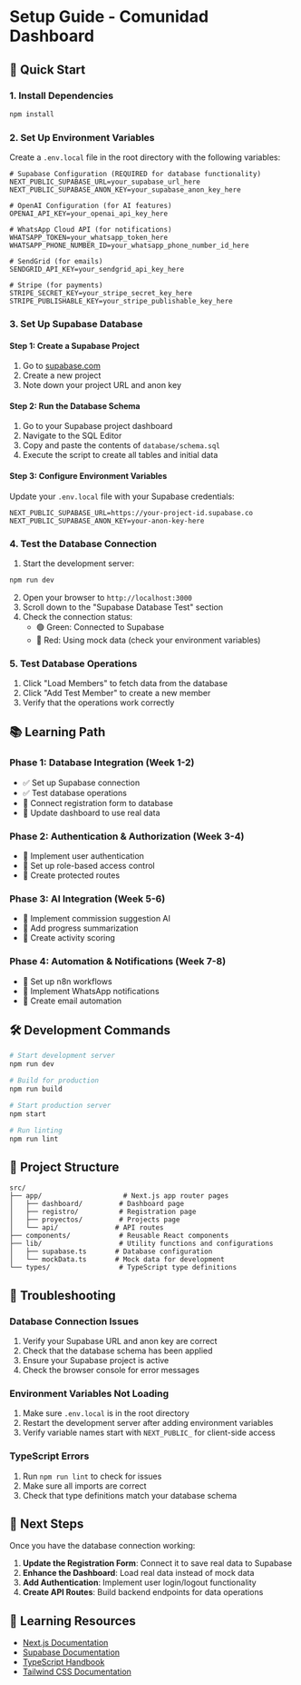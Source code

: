 # Setup Guide - Comunidad Dashboard

## 🚀 Quick Start

### 1. Install Dependencies
```bash
npm install
```

### 2. Set Up Environment Variables
Create a `.env.local` file in the root directory with the following variables:

```env
# Supabase Configuration (REQUIRED for database functionality)
NEXT_PUBLIC_SUPABASE_URL=your_supabase_url_here
NEXT_PUBLIC_SUPABASE_ANON_KEY=your_supabase_anon_key_here

# OpenAI Configuration (for AI features)
OPENAI_API_KEY=your_openai_api_key_here

# WhatsApp Cloud API (for notifications)
WHATSAPP_TOKEN=your_whatsapp_token_here
WHATSAPP_PHONE_NUMBER_ID=your_whatsapp_phone_number_id_here

# SendGrid (for emails)
SENDGRID_API_KEY=your_sendgrid_api_key_here

# Stripe (for payments)
STRIPE_SECRET_KEY=your_stripe_secret_key_here
STRIPE_PUBLISHABLE_KEY=your_stripe_publishable_key_here
```

### 3. Set Up Supabase Database

#### Step 1: Create a Supabase Project
1. Go to [supabase.com](https://supabase.com)
2. Create a new project
3. Note down your project URL and anon key

#### Step 2: Run the Database Schema
1. Go to your Supabase project dashboard
2. Navigate to the SQL Editor
3. Copy and paste the contents of `database/schema.sql`
4. Execute the script to create all tables and initial data

#### Step 3: Configure Environment Variables
Update your `.env.local` file with your Supabase credentials:
```env
NEXT_PUBLIC_SUPABASE_URL=https://your-project-id.supabase.co
NEXT_PUBLIC_SUPABASE_ANON_KEY=your-anon-key-here
```

### 4. Test the Database Connection
1. Start the development server:
```bash
npm run dev
```

2. Open your browser to `http://localhost:3000`
3. Scroll down to the "Supabase Database Test" section
4. Check the connection status:
   - 🟢 Green: Connected to Supabase
   - 🔴 Red: Using mock data (check your environment variables)

### 5. Test Database Operations
1. Click "Load Members" to fetch data from the database
2. Click "Add Test Member" to create a new member
3. Verify that the operations work correctly

## 📚 Learning Path

### Phase 1: Database Integration (Week 1-2)
- ✅ Set up Supabase connection
- ✅ Test database operations
- 🔄 Connect registration form to database
- 🔄 Update dashboard to use real data

### Phase 2: Authentication & Authorization (Week 3-4)
- 🔄 Implement user authentication
- 🔄 Set up role-based access control
- 🔄 Create protected routes

### Phase 3: AI Integration (Week 5-6)
- 🔄 Implement commission suggestion AI
- 🔄 Add progress summarization
- 🔄 Create activity scoring

### Phase 4: Automation & Notifications (Week 7-8)
- 🔄 Set up n8n workflows
- 🔄 Implement WhatsApp notifications
- 🔄 Create email automation

## 🛠️ Development Commands

```bash
# Start development server
npm run dev

# Build for production
npm run build

# Start production server
npm start

# Run linting
npm run lint
```

## 📁 Project Structure

```
src/
├── app/                    # Next.js app router pages
│   ├── dashboard/         # Dashboard page
│   ├── registro/          # Registration page
│   ├── proyectos/         # Projects page
│   └── api/              # API routes
├── components/            # Reusable React components
├── lib/                   # Utility functions and configurations
│   ├── supabase.ts       # Database configuration
│   └── mockData.ts       # Mock data for development
└── types/                 # TypeScript type definitions
```

## 🔧 Troubleshooting

### Database Connection Issues
1. Verify your Supabase URL and anon key are correct
2. Check that the database schema has been applied
3. Ensure your Supabase project is active
4. Check the browser console for error messages

### Environment Variables Not Loading
1. Make sure `.env.local` is in the root directory
2. Restart the development server after adding environment variables
3. Verify variable names start with `NEXT_PUBLIC_` for client-side access

### TypeScript Errors
1. Run `npm run lint` to check for issues
2. Make sure all imports are correct
3. Check that type definitions match your database schema

## 🎯 Next Steps

Once you have the database connection working:

1. **Update the Registration Form**: Connect it to save real data to Supabase
2. **Enhance the Dashboard**: Load real data instead of mock data
3. **Add Authentication**: Implement user login/logout functionality
4. **Create API Routes**: Build backend endpoints for data operations

## 📖 Learning Resources

- [Next.js Documentation](https://nextjs.org/docs)
- [Supabase Documentation](https://supabase.com/docs)
- [TypeScript Handbook](https://www.typescriptlang.org/docs/)
- [Tailwind CSS Documentation](https://tailwindcss.com/docs) 